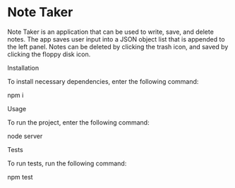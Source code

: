 # Note Taker

Note Taker is an application that can be used to write, save, and delete notes. The app saves user input into a JSON object list that is appended to the left panel. Notes can be deleted by clicking the trash icon, and saved by clicking the floppy disk icon.
        
Installation
        
To install necessary dependencies, enter the following command:
        
npm i
        
Usage

To run the project, enter the following command:

node server
        
Tests
        
To run tests, run the following command:
        
npm test

